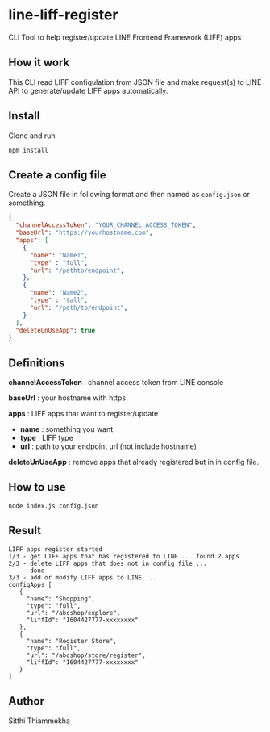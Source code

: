 # line-liff-register
CLI Tool to help register/update LINE Frontend Framework (LIFF) apps

## How it work
This CLI read LIFF configulation from JSON file and make request(s) to LINE API to generate/update LIFF apps automatically.

## Install
Clone and run
```
npm install
```

## Create a config file
Create a JSON file in following format and then named as `config.json` or something.
```json
{
  "channelAccessToken": "YOUR_CHANNEL_ACCESS_TOKEN",
  "baseUrl": "https://yourhostname.com",
  "apps": [
    {
      "name": "Name1",
      "type" : "full",
      "url": "/pathto/endpoint",
    },
    {
      "name": "Name2",
      "type" : "tall",
      "url": "/path/to/endpoint",
    }
  ],
  "deleteUnUseApp": true
}
```

## Definitions
**channelAccessToken** : channel access token from LINE console

**baseUrl** : your hostname with https

**apps** : LIFF apps that want to register/update
- **name** : something you want
- **type** : LIFF type
- **url** : path to your endpoint url (not include hostname)

**deleteUnUseApp** : remove apps that already registered but in in config file.

## How to use
```
node index.js config.json
```
## Result
```
LIFF apps register started
1/3 - get LIFF apps that has registered to LINE ... found 2 apps
2/3 - delete LIFF apps that does not in config file ...
      done
3/3 - add or modify LIFF apps to LINE ...
configApps [
   {
     "name": "Shopping",
     "type": "full",
     "url": "/abcshop/explore",
     "liffId": "1604427777-xxxxxxxx"
   },
   {
     "name": "Register Store",
     "type": "full",
     "url": "/abcshop/store/register",
     "liffId": "1604427777-xxxxxxxx"
   }
]
```
## Author
Sitthi Thiammekha
